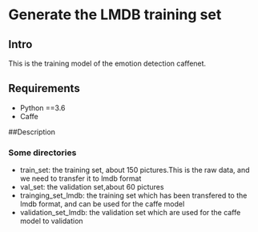 # Generate the LMDB training set

## Intro
This is the training model of the emotion detection caffenet.

## Requirements

 - Python ==3.6
 - Caffe

##Description

### Some directories
- train_set: the training set, about 150 pictures.This is the raw data, and we need to transfer it to lmdb format
- val_set: the validation set,about 60 pictures
- trainging_set_lmdb: the training set which has been transfered to the lmdb format, and can be used for the caffe model
- validation_set_lmdb: the validation set which are used for the caffe model to validation
